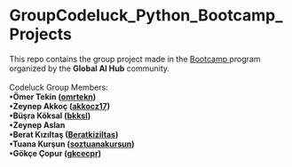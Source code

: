 # GroupCodeluck_Python_Bootcamp_Projects

This repo contains the group project made in the <a href="https://www.linkedin.com/posts/globalaihub_python-bootcamp-activity-6943120463048884224-8yaB?utm_source=linkedin_share&utm_medium=member_desktop_web" target="_blank">Bootcamp </a> program organized by the **Global AI Hub** community.
<br><br>
Codeluck Group Members: <br>
**•Ömer Tekin (<a href="https://github.com/omrtekn" target="_blank">omrtekn</a>)** <br>
**•Zeynep Akkoç (<a href="https://github.com/akkocz17" target="_blank">akkocz17</a>)** <br>
**•Büşra Köksal (<a href="https://github.com/bkksl" target="_blank">bkksl</a>)** <br>
**•Zeynep Aslan** <br>
**•Berat Kızıltaş (<a href="https://github.com/Beratkiziltas" target="_blank">Beratkiziltas</a>)** <br>
**•Tuana Kurşun (<a href="https://github.com/soztuanakursun" target="_blank">soztuanakursun</a>)** <br>
**•Gökçe Çopur (<a href="https://github.com/gkcecpr" target="_blank">gkcecpr</a>)** <br>

